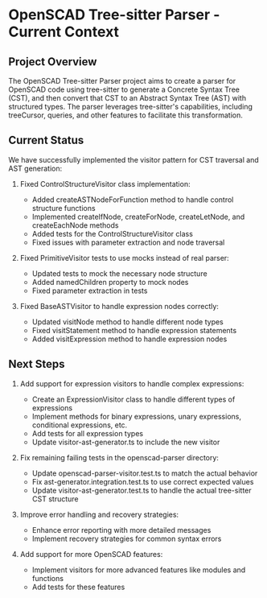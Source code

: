 # OpenSCAD Tree-sitter Parser - Current Context

## Project Overview

The OpenSCAD Tree-sitter Parser project aims to create a parser for OpenSCAD code using tree-sitter to generate a Concrete Syntax Tree (CST), and then convert that CST to an Abstract Syntax Tree (AST) with structured types. The parser leverages tree-sitter's capabilities, including treeCursor, queries, and other features to facilitate this transformation.

## Current Status

We have successfully implemented the visitor pattern for CST traversal and AST generation:

1. Fixed ControlStructureVisitor class implementation:
   - Added createASTNodeForFunction method to handle control structure functions
   - Implemented createIfNode, createForNode, createLetNode, and createEachNode methods
   - Added tests for the ControlStructureVisitor class
   - Fixed issues with parameter extraction and node traversal

2. Fixed PrimitiveVisitor tests to use mocks instead of real parser:
   - Updated tests to mock the necessary node structure
   - Added namedChildren property to mock nodes
   - Fixed parameter extraction in tests

3. Fixed BaseASTVisitor to handle expression nodes correctly:
   - Updated visitNode method to handle different node types
   - Fixed visitStatement method to handle expression statements
   - Added visitExpression method to handle expression nodes

## Next Steps

1. Add support for expression visitors to handle complex expressions:
   - Create an ExpressionVisitor class to handle different types of expressions
   - Implement methods for binary expressions, unary expressions, conditional expressions, etc.
   - Add tests for all expression types
   - Update visitor-ast-generator.ts to include the new visitor

2. Fix remaining failing tests in the openscad-parser directory:
   - Update openscad-parser-visitor.test.ts to match the actual behavior
   - Fix ast-generator.integration.test.ts to use correct expected values
   - Update visitor-ast-generator.test.ts to handle the actual tree-sitter CST structure

3. Improve error handling and recovery strategies:
   - Enhance error reporting with more detailed messages
   - Implement recovery strategies for common syntax errors

4. Add support for more OpenSCAD features:
   - Implement visitors for more advanced features like modules and functions
   - Add tests for these features
